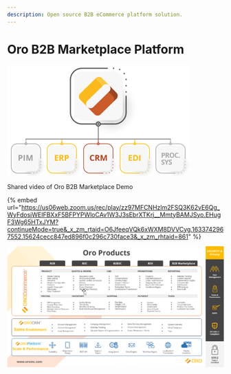 ```yaml
---
description: Open source B2B eCommerce platform solution.
---
```


# Oro B2B Marketplace Platform

![](../../.gitbook/assets/oroinc1-v1.png)

Shared video of Oro B2B Marketplace Demo

{% embed url="https://us06web.zoom.us/rec/play/zz97MFCNHzlm2FSQ3K62vE6Qg_WyFdosjWEIFBXxF5BFPYPWloCAv1W3J3sEbrXTKrj__MmtyBAMJSyo.EHugF3Wg65HTxJYM?continueMode=true&_x_zm_rtaid=O6JfeeqVQk6xWXM8DVVCyg.1633742967552.15624cecc847ed896f0c296c730face3&_x_zm_rhtaid=861" %}

![](../../.gitbook/assets/image.png)
